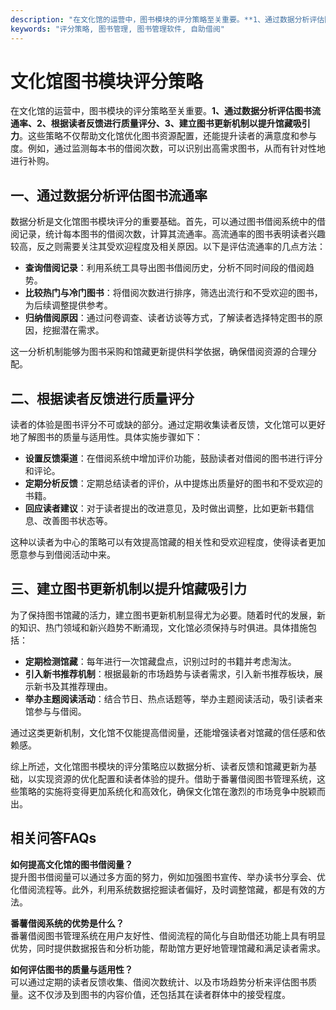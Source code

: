 ```yaml
---
description: "在文化馆的运营中，图书模块的评分策略至关重要。**1、通过数据分析评估图书流通率、2、根据读者反馈进行质量评分、3、建立图书更新机制以提升馆藏吸引力**。这些策略不仅帮助文化馆优化图书资源配置，还能提升读者的满意度和参与度。例如，通过监测每本书的借阅次数，可以识别出高需求图书，从而有针对性地进行补购。"
keywords: "评分策略, 图书管理, 图书管理软件, 自助借阅"
---
```

# 文化馆图书模块评分策略  

  

在文化馆的运营中，图书模块的评分策略至关重要。**1、通过数据分析评估图书流通率、2、根据读者反馈进行质量评分、3、建立图书更新机制以提升馆藏吸引力**。这些策略不仅帮助文化馆优化图书资源配置，还能提升读者的满意度和参与度。例如，通过监测每本书的借阅次数，可以识别出高需求图书，从而有针对性地进行补购。

## 一、通过数据分析评估图书流通率

数据分析是文化馆图书模块评分的重要基础。首先，可以通过图书借阅系统中的借阅记录，统计每本图书的借阅次数，计算其流通率。高流通率的图书表明读者兴趣较高，反之则需要关注其受欢迎程度及相关原因。以下是评估流通率的几点方法：

- **查询借阅记录**：利用系统工具导出图书借阅历史，分析不同时间段的借阅趋势。
- **比较热门与冷门图书**：将借阅次数进行排序，筛选出流行和不受欢迎的图书，为后续调整提供参考。
- **归纳借阅原因**：通过问卷调查、读者访谈等方式，了解读者选择特定图书的原因，挖掘潜在需求。

这一分析机制能够为图书采购和馆藏更新提供科学依据，确保借阅资源的合理分配。

## 二、根据读者反馈进行质量评分

读者的体验是图书评分不可或缺的部分。通过定期收集读者反馈，文化馆可以更好地了解图书的质量与适用性。具体实施步骤如下：

- **设置反馈渠道**：在借阅系统中增加评价功能，鼓励读者对借阅的图书进行评分和评论。
- **定期分析反馈**：定期总结读者的评价，从中提炼出质量好的图书和不受欢迎的书籍。
- **回应读者建议**：对于读者提出的改进意见，及时做出调整，比如更新书籍信息、改善图书状态等。

这种以读者为中心的策略可以有效提高馆藏的相关性和受欢迎程度，使得读者更加愿意参与到借阅活动中来。

## 三、建立图书更新机制以提升馆藏吸引力

为了保持图书馆藏的活力，建立图书更新机制显得尤为必要。随着时代的发展，新的知识、热门领域和新兴趋势不断涌现，文化馆必须保持与时俱进。具体措施包括：

- **定期检测馆藏**：每年进行一次馆藏盘点，识别过时的书籍并考虑淘汰。
- **引入新书推荐机制**：根据最新的市场趋势与读者需求，引入新书推荐板块，展示新书及其推荐理由。
- **举办主题阅读活动**：结合节日、热点话题等，举办主题阅读活动，吸引读者来馆参与与借阅。

通过这类更新机制，文化馆不仅能提高借阅量，还能增强读者对馆藏的信任感和依赖感。

综上所述，文化馆图书模块的评分策略应以数据分析、读者反馈和馆藏更新为基础，以实现资源的优化配置和读者体验的提升。借助于番薯借阅图书管理系统，这些策略的实施将变得更加系统化和高效化，确保文化馆在激烈的市场竞争中脱颖而出。

## 相关问答FAQs  

**如何提高文化馆的图书借阅量？**  
提升图书借阅量可以通过多方面的努力，例如加强图书宣传、举办读书分享会、优化借阅流程等。此外，利用系统数据挖掘读者偏好，及时调整馆藏，都是有效的方法。

**番薯借阅系统的优势是什么？**  
番薯借阅图书管理系统在用户友好性、借阅流程的简化与自助借还功能上具有明显优势，同时提供数据报告和分析功能，帮助馆方更好地管理馆藏和满足读者需求。

**如何评估图书的质量与适用性？**  
可以通过定期的读者反馈收集、借阅次数统计、以及市场趋势分析来评估图书质量。这不仅涉及到图书的内容价值，还包括其在读者群体中的接受程度。
